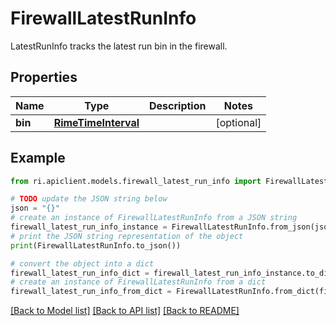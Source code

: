# FirewallLatestRunInfo

LatestRunInfo tracks the latest run bin in the firewall.

## Properties

Name | Type | Description | Notes
------------ | ------------- | ------------- | -------------
**bin** | [**RimeTimeInterval**](RimeTimeInterval.md) |  | [optional] 

## Example

```python
from ri.apiclient.models.firewall_latest_run_info import FirewallLatestRunInfo

# TODO update the JSON string below
json = "{}"
# create an instance of FirewallLatestRunInfo from a JSON string
firewall_latest_run_info_instance = FirewallLatestRunInfo.from_json(json)
# print the JSON string representation of the object
print(FirewallLatestRunInfo.to_json())

# convert the object into a dict
firewall_latest_run_info_dict = firewall_latest_run_info_instance.to_dict()
# create an instance of FirewallLatestRunInfo from a dict
firewall_latest_run_info_from_dict = FirewallLatestRunInfo.from_dict(firewall_latest_run_info_dict)
```
[[Back to Model list]](../README.md#documentation-for-models) [[Back to API list]](../README.md#documentation-for-api-endpoints) [[Back to README]](../README.md)


